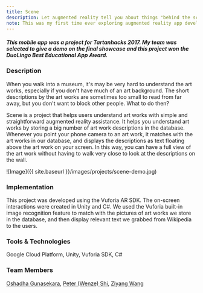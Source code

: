 ```yaml
---
title: Scene
description: Let augmented reality tell you about things "behind the scene"
note: This was my first time ever exploring augmented reality app developments. In the project, I mainly worked on the back end database description retrieval, and helped putting together the front end display of floating text.
---
```


##### This mobile app was a project for **Tartanhacks 2017**. My team was selected to give a demo on the final showcase and this project won the **DuoLingo Best Educational App Award**.

### Description

When you walk into a museum, it's may be very hard to understand the art works, especially if you don't have much of an art background. The short descriptions by the art works are sometimes too small to read from far away, but you don't want to block other people. What to do then?

Scene is a project that helps users understand art works with simple and straightforward augmented reality assistance. It helps you understand art works by storing a big number of art work descriptions in the database. Whenever you point your phone camera to an art work, it matches with the art works in our database, and displays the descriptions as text floating above the art work on your screen. In this way, you can have a full view of the art work without having to walk very close to look at the descriptions on the wall.

![Image]({{ site.baseurl }}/images/projects/scene-demo.jpg)

### Implementation

This project was developed using the Vuforia AR SDK. The on-screen interactions were created in Unity and C#. We used the Vuforia built-in image recognition feature to match with the pictures of art works we store in the database, and then display relevant text we grabbed from Wikipedia to the users.

### Tools & Technologies

Google Cloud Platform, Unity, Vuforia SDK, C#

### Team Members

[Oshadha Gunasekara](https://www.linkedin.com/in/oshadhagunasekara), [Peter (Wenze) Shi](https://www.linkedin.com/in/wenze-shi-15920b15b/), [Ziyang Wang](https://www.linkedin.com/in/ziyang-wang-cmu/)

<!-- [Scene](https://github.com/judykong97/scene) -->
